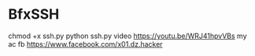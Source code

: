 # BfxSSH
chmod +x ssh.py
python ssh.py
video https://youtu.be/WRJ41hpvVBs
my ac fb https://www.facebook.com/x01.dz.hacker
